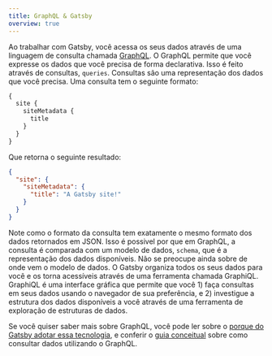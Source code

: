 ```yaml
---
title: GraphQL & Gatsby
overview: true
---
```


Ao trabalhar com Gatsby, você acessa os seus dados através de uma linguagem de consulta chamada [GraphQL](http://graphql.org/). O GraphQL permite que você expresse os dados que você precisa de forma declarativa. Isso é feito através de consultas, `queries`. Consultas são uma representação dos dados que você precisa. Uma consulta tem o seguinte formato:

```graphql
{
  site {
    siteMetadata {
      title
    }
  }
}
```

Que retorna o seguinte resultado:

```json
{
  "site": {
    "siteMetadata": {
      "title": "A Gatsby site!"
    }
  }
}
```

Note como o formato da consulta tem exatamente o mesmo formato dos dados retornados em JSON. Isso é possivel por que em GraphQL, a consulta é comparada com um modelo de dados, `schema`, que é a representação dos dados disponíveis. Não se preocupe ainda sobre de onde vem o modelo de dados. O Gatsby organiza todos os seus dados para você e os torna acessíveis através de uma ferramenta chamada GraphiQL. GraphiQL é uma interface gráfica que permite que você 1) faça consultas em seus dados usando o navegador de sua preferência, e 2) investigue a estrutura dos dados disponíveis a você através de uma ferramenta de exploração de estruturas de dados.

Se você quiser saber mais sobre GraphQL, você pode ler sobre o [porque do Gatsby adotar essa tecnologia](/docs/why-gatsby-uses-graphql/), e conferir o [guia conceitual](/docs/querying-with-graphql/) sobre como consultar dados utilizando o GraphQL.

<GuideList slug={props.slug} />
